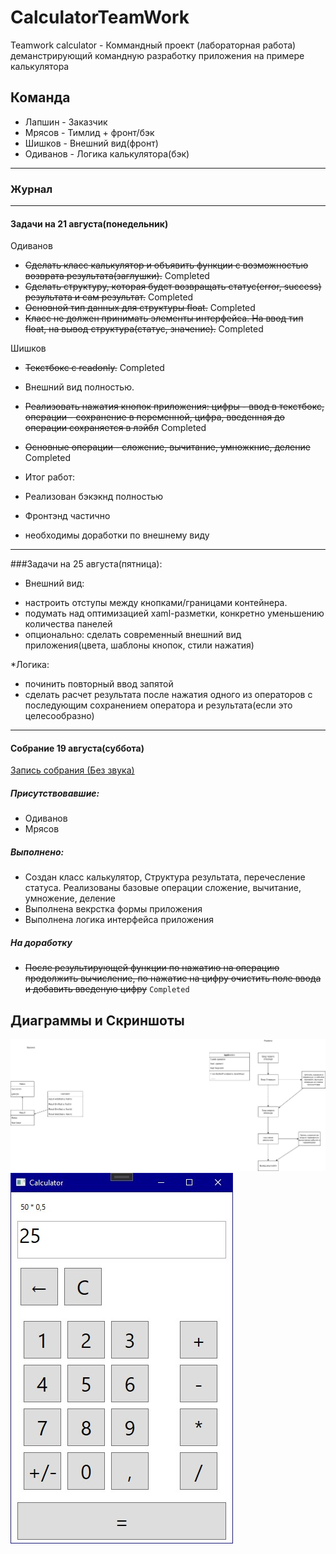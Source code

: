 # CalculatorTeamWork

Teamwork calculator - Коммандный проект (лабораторная работа) деманстрирующий командную разработку приложения на примере калькулятора

## Команда

* Лапшин - Заказчик
* Мрясов - Тимлид + фронт/бэк
* Шишков - Внешний вид(фронт)
* Одиванов - Логика калькулятора(бэк)

***********************************

### Журнал

---

#### Задачи на 21 августа(понедельник)

Одиванов

* ~~Сделать класс калькулятор и объявить функции с возможностью возврата результата(заглушки).~~ Completed
* ~~Сделать структуру, которая будет возвращать статус(error, success) результата и сам результат.~~ Completed
* ~~Основной тип данных для структуры float.~~ Completed
* ~~Класс не должен принимать элементы интерфейса. На ввод тип float, на вывод структура(статус, значение).~~ Completed

Шишков

* ~~Текстбокс с readonly.~~ Completed
* Внешний вид полностью.
* ~~Реализовать нажатия кнопок приложения: цифры - ввод в текстбокс, операции - сохранение в переменной, цифра, введенная до операции сохраняется в лэйбл~~ Completed
* ~~Основные операции - сложение, вычитание, умножкние, деление~~ Completed

* Итог работ:
* Реализован бэкэкнд полностью
* Фронтэнд частично
* необходимы доработки по внешнему виду

---

###Задачи на 25 августа(пятница):

* Внешний вид:
- настроить отступы между кнопками/границами контейнера.
- подумать над оптимизацией xaml-разметки, конкретно уменьшению количества панелей
- опционально: сделать современный внешний вид приложения(цвета, шаблоны кнопок, стили нажатия)

*Логика:
- починить повторный ввод запятой
- сделать расчет результата после нажатия одного из операторов с последующим сохранением оператора и результата(если это целесообразно)



---

#### Собрание 19 августа(суббота)

[Запись собрания (Без звука)](https://drive.google.com/file/d/1-3mjUn1OWa3ZnAhh9a_GIPZgN5ssvGAh/view?usp=drive_link) 

##### Присутствовавшие:

* Одиванов
* Мрясов

##### Выполнено:

* Создан класс калькулятор, Структура результата, перечесление статуса. Реализованы базовые операции сложение, вычитание, умножение, деление
* Выполнена векрстка формы приложения
* Выполнена логика интерфейса приложения

##### На доработку

* ~~После результирующей функции по нажатию на операцию продолжить вычисление, по нажатие на цифру очистить поле ввода и добавить введеную цифру~~ `Completed`



## Диаграммы и Скриншоты

![Diagram](./GitResources/TWCalculator.drawio.png)
![App](./GitResources/TWCalculator.jpg)
